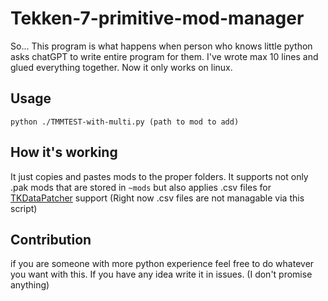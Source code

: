 # Tekken-7-primitive-mod-manager
So...
This program is what happens when person who knows little python asks chatGPT to write entire program for them.
I've wrote max 10 lines and glued everything together.
Now it only works on linux.

## Usage
```python ./TMMTEST-with-multi.py (path to mod to add)```

## How it's working
It just copies and pastes mods to the proper folders.
It supports not only .pak mods that are stored in ```~mods``` but also applies .csv files for [TKDataPatcher](https://tekkenmods.com/mod/2301/tkdatapatcher) support (Right now .csv files are not managable via this script)

## Contribution
if you are someone with more python experience feel free to do whatever you want with this. If you have any idea write it in issues. (I don't promise anything)
